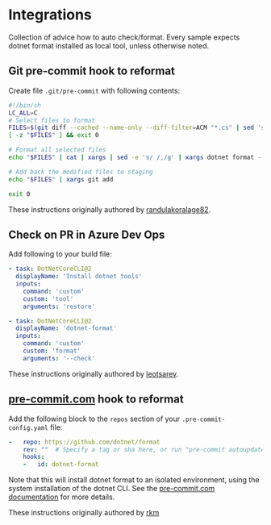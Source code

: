 # Integrations
Collection of advice how to auto check/format. Every sample expects dotnet format installed as local tool, unless otherwise noted.

## Git pre-commit hook to reformat

Create file `.git/pre-commit` with following contents:
```sh
#!/bin/sh
LC_ALL=C
# Select files to format
FILES=$(git diff --cached --name-only --diff-filter=ACM "*.cs" | sed 's| |\\ |g')
[ -z "$FILES" ] && exit 0

# Format all selected files
echo "$FILES" | cat | xargs | sed -e 's/ /,/g' | xargs dotnet format --include

# Add back the modified files to staging
echo "$FILES" | xargs git add

exit 0

```

These instructions originally authored by [randulakoralage82](https://medium.com/@randulakoralage82/format-your-net-code-with-git-hooks-a0dc33f68048).


## Check on PR in Azure Dev Ops

Add following to your build file:

```yaml
- task: DotNetCoreCLI@2
  displayName: 'Install dotnet tools'
  inputs:
    command: 'custom'
    custom: 'tool'
    arguments: 'restore'

- task: DotNetCoreCLI@2
  displayName: 'dotnet-format'
  inputs:
    command: 'custom'
    custom: 'format'
    arguments: '--check'
```


These instructions originally authored by [leotsarev](https://github.com/joinrpg/joinrpg-net/).


## [pre-commit.com](https://pre-commit.com/) hook to reformat 

Add the following block to the `repos` section of your `.pre-commit-config.yaml` file:

```yaml
-   repo: https://github.com/dotnet/format
    rev: ""  # Specify a tag or sha here, or run "pre-commit autoupdate" 
    hooks:
    -   id: dotnet-format
```
Note that this will install dotnet format to an isolated environment, using the system installation of the dotnet CLI. See the [pre-commit.com documentation](https://pre-commit.com/#dotnet) for more details.

These instructions originally authored by [rkm](https://github.com/rkm)
